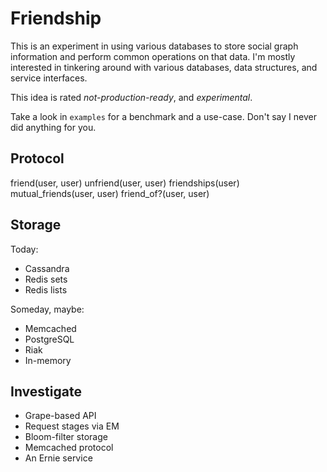 # Friendship

This is an experiment in using various databases to store social graph
information and perform common operations on that data. I'm mostly interested
in tinkering around with various databases, data structures, and service
interfaces.

This idea is rated _not-production-ready_, and _experimental_.

Take a look in `examples` for a benchmark and a use-case. Don't say I never did
anything for you.

## Protocol

friend(user, user)
unfriend(user, user)
friendships(user)
mutual_friends(user, user)
friend_of?(user, user)

## Storage

Today:

- Cassandra
- Redis sets
- Redis lists

Someday, maybe:

- Memcached
- PostgreSQL
- Riak
- In-memory

## Investigate

- Grape-based API
- Request stages via EM
- Bloom-filter storage
- Memcached protocol 
- An Ernie service
